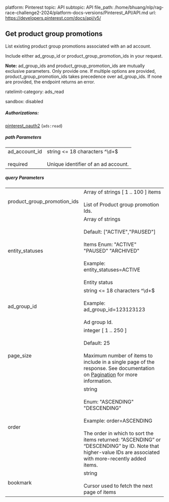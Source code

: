 platform: Pinterest
topic: API
subtopic: API
file_path: /home/bhuang/nlp/rag-race-challenge2-2024/platform-docs-versions/Pinterest_API/API.md
url: https://developers.pinterest.com/docs/api/v5/


## [](#operation/product_group_promotions/list)Get product group promotions

List existing product group promotions associated with an ad account.

Include either ad\_group\_id or product\_group\_promotion\_ids in your request.

**Note:** ad\_group\_ids and product\_group\_promotion\_ids are mutually exclusive parameters. Only provide one. If multiple options are provided, product\_group\_promotion\_ids takes precedence over ad\_group\_ids. If none are provided, the endpoint returns an error.

ratelimit-category: ads\_read

sandbox: disabled

##### Authorizations:

[pinterest\_oauth2](#section/Authentication/pinterest_oauth2) (`ads:read`)

##### path Parameters

|     |     |
| --- | --- |
| ad\_account\_id<br><br>required | string <= 18 characters ^\\d+$<br><br>Unique identifier of an ad account. |

##### query Parameters

|     |     |
| --- | --- |
| product\_group\_promotion\_ids | Array of strings \[ 1 .. 100 \] items<br><br>List of Product group promotion Ids. |
| entity\_statuses | Array of strings<br><br>Default: \["ACTIVE","PAUSED"\]<br><br>Items Enum: "ACTIVE" "PAUSED" "ARCHIVED"<br><br>Example: entity\_statuses=ACTIVE<br><br>Entity status |
| ad\_group\_id | string <= 18 characters ^\\d+$<br><br>Example: ad\_group\_id=123123123<br><br>Ad group Id. |
| page\_size | integer \[ 1 .. 250 \]<br><br>Default: 25<br><br>Maximum number of items to include in a single page of the response. See documentation on [Pagination](https://developers.pinterest.com/docs/getting-started/pagination/) for more information. |
| order | string<br><br>Enum: "ASCENDING" "DESCENDING"<br><br>Example: order=ASCENDING<br><br>The order in which to sort the items returned: “ASCENDING” or “DESCENDING” by ID. Note that higher-value IDs are associated with more-recently added items. |
| bookmark | string<br><br>Cursor used to fetch the next page of items |